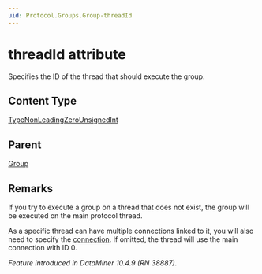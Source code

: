 ```yaml
---
uid: Protocol.Groups.Group-threadId
---
```


# threadId attribute

Specifies the ID of the thread that should execute the group.

## Content Type

[TypeNonLeadingZeroUnsignedInt](xref:Protocol-TypeNonLeadingZeroUnsignedInt)

## Parent

[Group](xref:Protocol.Groups.Group)

## Remarks

If you try to execute a group on a thread that does not exist, the group will be executed on the main protocol thread.

As a specific thread can have multiple connections linked to it, you will also need to specify the [connection](xref:Protocol.Groups.Group-connection). If omitted, the thread will use the main connection with ID 0.

*Feature introduced in DataMiner 10.4.9 (RN 38887).*
